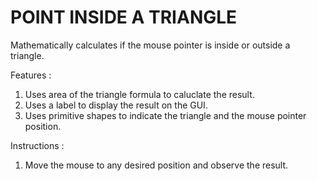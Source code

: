 # POINT INSIDE A TRIANGLE

Mathematically calculates if the mouse pointer is inside or outside a triangle.

Features :
1. Uses area of the triangle formula to caluclate the result.
2. Uses a label to display the result on the GUI.
3. Uses primitive shapes to indicate the triangle and the mouse pointer position.

Instructions :
1. Move the mouse to any desired position and observe the result.
